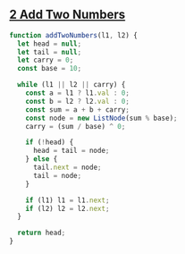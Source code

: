 ## [2 Add Two Numbers](https://leetcode.com/problems/add-two-numbers/description/)

<!-- notecardId: 1742296325369 -->

```js
function addTwoNumbers(l1, l2) {
  let head = null;
  let tail = null;
  let carry = 0;
  const base = 10;

  while (l1 || l2 || carry) {
    const a = l1 ? l1.val : 0;
    const b = l2 ? l2.val : 0;
    const sum = a + b + carry;
    const node = new ListNode(sum % base);
    carry = (sum / base) ^ 0;

    if (!head) {
      head = tail = node;
    } else {
      tail.next = node;
      tail = node;
    }

    if (l1) l1 = l1.next;
    if (l2) l2 = l2.next;
  }

  return head;
}
```
